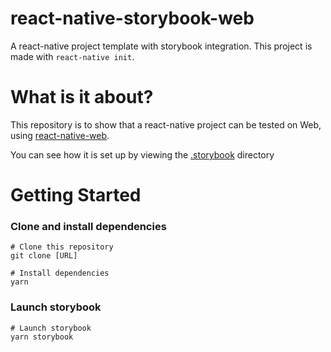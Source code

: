 # react-native-storybook-web

A react-native project template with storybook integration.
This project is made with `react-native init`.

# What is it about?

This repository is to show that a react-native project can be tested on Web, using [react-native-web](https://github.com/necolas/react-native-web).

You can see how it is set up by viewing the [.storybook](/.storybook) directory

# Getting Started

### Clone and install dependencies

```
# Clone this repository
git clone [URL]

# Install dependencies
yarn
```

### Launch storybook

```
# Launch storybook
yarn storybook
```
